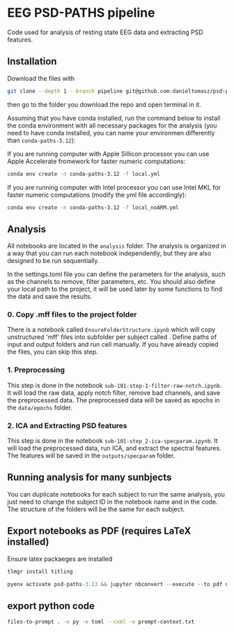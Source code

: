 # EEG PSD-PATHS pipeline

Code  used for analysis of resting state EEG data and extracting PSD features.

## Installation

Download the files with

```bash
git clone --depth 1 --branch pipeline git@github.com:danieltomasz/psd-paths.git
```

then go to the folder you download  the repo and open terminal in it.


Assuming that you have conda installed, run the command below to install the conda environment with all necessary packages for the analysis (you need to have conda installed, you can name your environmen differently than `conda-paths-3.12`):

If you are running computer  with Apple Sillicon processor you can use Apple Accelerate fromework for  faster numeric computations: 

```bash
conda env create -n conda-paths-3.12 -f local.yml
```

If you are running computer with Intel processor you can use Intel MKL for faster numeric computations (modify the yml file accordingly):

```bash
conda env create -n conda-paths-3.12 -f local_noARM.yml
```

## Analysis

All notebooks are located in the `analysis` folder. The analysis is organized in a way that you can run each notebook independently, but they are also designed to be run sequentially.

In the settings.toml file you can define the parameters for the analysis, such as the channels to remove, filter parameters, etc. You should also define your local path to the project, it will be used later by some functions to find the data and save the results.

### 0. Copy .mff files to the project folder

There is a notebook called `EnsureFolderStructure.ipynb` which will copy unstructured  'mff' files into subfolder per subject called . Define paths of input and output folders and run cell manually. If you have already copied the files, you can skip this step.

### 1. Preprocessing

This step is done in the notebook `sub-101-step-1-filter-raw-notch.ipynb`. It will load the raw data, apply notch filter, remove bad channels, and save the preprocessed data. The preprocessed data will be saved as epochs in the  `data/epochs` folder.

### 2. ICA and Extracting PSD features

This step is done in the notebook `sub-101-step_2-ica-specparam.ipynb`. It will load the preprocessed data, run ICA, and extract the spectral features. The features will be saved in the `outputs/specparam` folder.


## Running analysis for many sunbjects

You  can duplicate notebooks for each subject to run the same analysis, you just need to change the subject ID in the notebook name and in the code. The structure of the folders will be the same for each subject.

## Export notebooks as PDF (requires LaTeX installed) 

Ensure latex packaeges are installed

```bash
tlmgr install titling
```

```python
pyenv activate psd-paths-3.13 && jupyter nbconvert --execute --to pdf notebook_path.ipynb
```

## export python code

```bash
files-to-prompt . -e py -e toml --cxml -o prompt-context.txt
```
